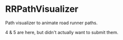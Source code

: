# RRPathVisualizer
 Path visualizer to animate road runner paths.

 4 & 5 are here, but didn't actually want to submit them.
